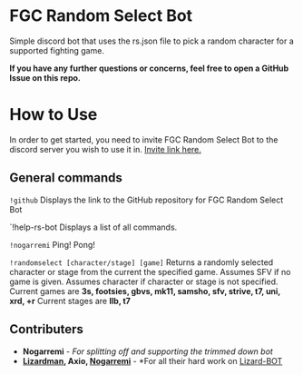 # FGC Random Select Bot

Simple discord bot that uses the rs.json file to pick a random character for a supported fighting game.

**If you have any further questions or concerns, feel free to open a GitHub Issue on this repo.**

# How to Use

In order to get started, you need to invite FGC Random Select Bot to the discord server you wish to use it in.  [Invite link here.](INSERT_LINK_HERE)

## General commands

`!github`
Displays the link to the GitHub repository for FGC Random Select Bot

`!help-rs-bot
Displays a list of all commands.

`!nogarremi`
Ping! Pong!

`!randomselect [character/stage] [game]`
Returns a randomly selected character or stage from the current the specified game. Assumes SFV if no game is given. Assumes character if character or stage is not specified.
Current games are **3s, footsies, gbvs, mk11, samsho, sfv, strive, t7, uni, xrd, +r**
Current stages are **llb, t7**

## Contributers
* **Nogarremi** - *For splitting off and supporting the trimmed down bot*
* **[Lizardman](https://twitter.com/lizardman301), Axio, [Nogarremi](https://twitter.com/Nogarremi)** - *For all their hard work on [Lizard-BOT](https://github.com/lizardman301/lizard-bot-rsf)
